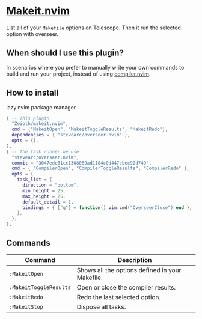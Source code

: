 # [Makeit.nvim](https://github.com/Zeioth/makeit.nvim)
List all of your `Makefile` options on Telescope. Then it run the selected option with overseer.

## When should I use this plugin?
In scenarios where you prefer to manually write your own commands to build and run your project, instead of using [compiler.nvim](https://github.com/Zeioth/compiler.nvim).

## How to install
lazy.nvim package manager
```lua
{ -- This plugin
  "Zeioth/makeit.nvim",
  cmd = {"MakeitOpen", "MakeitToggleResults", "MakeitRedo"},
  dependencies = { "stevearc/overseer.nvim" },
  opts = {},
},
{ -- The task runner we use
  "stevearc/overseer.nvim",
  commit = "3047ede61cc1308069ad1184c0d447ebee92d749",
  cmd = { "CompilerOpen", "CompilerToggleResults", "CompilerRedo" },
  opts = {
    task_list = {
      direction = "bottom",
      min_height = 25,
      max_height = 25,
      default_detail = 1,
      bindings = { ["q"] = function() vim.cmd("OverseerClose") end },
    },
  },
},
```

## Commands

| Command | Description|
|--|--|
| `:MakeitOpen` | Shows all the options defined in your Makefile. |
| `:MakeitToggleResults` | Open or close the compiler results. |
| `:MakeitRedo` | Redo the last selected option. |
| `:MakeitStop` | Dispose all tasks. |
